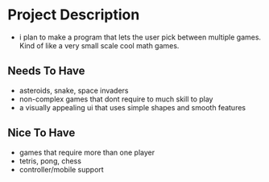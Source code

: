 # Project Description
- i plan to make a program that lets the user pick between multiple games. Kind of like a very small scale cool math games.

## Needs To Have
- asteroids, snake, space invaders
- non-complex games that dont require to much skill to play
- a visually appealing ui that uses simple shapes and smooth features

## Nice To Have
- games that require more than one player
- tetris, pong, chess
- controller/mobile support